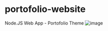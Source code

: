 # portofolio-website
Node.JS Web App - Portofolio Theme
![image](https://user-images.githubusercontent.com/85223952/151297727-3043adcf-d8d5-432a-b8a5-89b95f0921f3.png)
